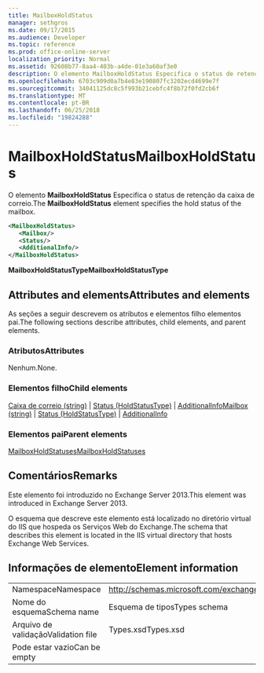 ```yaml
---
title: MailboxHoldStatus
manager: sethgros
ms.date: 09/17/2015
ms.audience: Developer
ms.topic: reference
ms.prod: office-online-server
localization_priority: Normal
ms.assetid: 92608b77-8aa4-403b-a4de-01e3a60af3e0
description: O elemento MailboxHoldStatus Especifica o status de retenção da caixa de correio.
ms.openlocfilehash: 6703c909d0a7b4e83e190807fc3202ecd4699e7f
ms.sourcegitcommit: 34041125dc8c5f993b21cebfc4f8b72f0fd2cb6f
ms.translationtype: MT
ms.contentlocale: pt-BR
ms.lasthandoff: 06/25/2018
ms.locfileid: "19824288"
---
```

# <a name="mailboxholdstatus"></a><span data-ttu-id="5892c-103">MailboxHoldStatus</span><span class="sxs-lookup"><span data-stu-id="5892c-103">MailboxHoldStatus</span></span>

<span data-ttu-id="5892c-104">O elemento **MailboxHoldStatus** Especifica o status de retenção da caixa de correio.</span><span class="sxs-lookup"><span data-stu-id="5892c-104">The **MailboxHoldStatus** element specifies the hold status of the mailbox.</span></span> 
  
```XML
<MailboxHoldStatus>
   <Mailbox/>
   <Status/>
   <AdditionalInfo/>
</MailboxHoldStatus>
```

<span data-ttu-id="5892c-105">**MailboxHoldStatusType**</span><span class="sxs-lookup"><span data-stu-id="5892c-105">**MailboxHoldStatusType**</span></span>

## <a name="attributes-and-elements"></a><span data-ttu-id="5892c-106">Attributes and elements</span><span class="sxs-lookup"><span data-stu-id="5892c-106">Attributes and elements</span></span>

<span data-ttu-id="5892c-107">As seções a seguir descrevem os atributos e elementos filho elementos pai.</span><span class="sxs-lookup"><span data-stu-id="5892c-107">The following sections describe attributes, child elements, and parent elements.</span></span>
  
### <a name="attributes"></a><span data-ttu-id="5892c-108">Atributos</span><span class="sxs-lookup"><span data-stu-id="5892c-108">Attributes</span></span>

<span data-ttu-id="5892c-109">Nenhum.</span><span class="sxs-lookup"><span data-stu-id="5892c-109">None.</span></span>
  
### <a name="child-elements"></a><span data-ttu-id="5892c-110">Elementos filho</span><span class="sxs-lookup"><span data-stu-id="5892c-110">Child elements</span></span>

<span data-ttu-id="5892c-111">[Caixa de correio (string)](mailbox-string.md) | [Status (HoldStatusType)](status-holdstatustype.md) | [AdditionalInfo](additionalinfo.md)</span><span class="sxs-lookup"><span data-stu-id="5892c-111">[Mailbox (string)](mailbox-string.md) | [Status (HoldStatusType)](status-holdstatustype.md) | [AdditionalInfo](additionalinfo.md)</span></span>
  
### <a name="parent-elements"></a><span data-ttu-id="5892c-112">Elementos pai</span><span class="sxs-lookup"><span data-stu-id="5892c-112">Parent elements</span></span>

[<span data-ttu-id="5892c-113">MailboxHoldStatuses</span><span class="sxs-lookup"><span data-stu-id="5892c-113">MailboxHoldStatuses</span></span>](mailboxholdstatuses.md)
  
## <a name="remarks"></a><span data-ttu-id="5892c-114">Comentários</span><span class="sxs-lookup"><span data-stu-id="5892c-114">Remarks</span></span>

<span data-ttu-id="5892c-115">Este elemento foi introduzido no Exchange Server 2013.</span><span class="sxs-lookup"><span data-stu-id="5892c-115">This element was introduced in Exchange Server 2013.</span></span>
  
<span data-ttu-id="5892c-116">O esquema que descreve este elemento está localizado no diretório virtual do IIS que hospeda os Serviços Web do Exchange.</span><span class="sxs-lookup"><span data-stu-id="5892c-116">The schema that describes this element is located in the IIS virtual directory that hosts Exchange Web Services.</span></span>
  
## <a name="element-information"></a><span data-ttu-id="5892c-117">Informações de elemento</span><span class="sxs-lookup"><span data-stu-id="5892c-117">Element information</span></span>

|||
|:-----|:-----|
|<span data-ttu-id="5892c-118">Namespace</span><span class="sxs-lookup"><span data-stu-id="5892c-118">Namespace</span></span>  <br/> |http://schemas.microsoft.com/exchange/services/2006/types  <br/> |
|<span data-ttu-id="5892c-119">Nome do esquema</span><span class="sxs-lookup"><span data-stu-id="5892c-119">Schema name</span></span>  <br/> |<span data-ttu-id="5892c-120">Esquema de tipos</span><span class="sxs-lookup"><span data-stu-id="5892c-120">Types schema</span></span>  <br/> |
|<span data-ttu-id="5892c-121">Arquivo de validação</span><span class="sxs-lookup"><span data-stu-id="5892c-121">Validation file</span></span>  <br/> |<span data-ttu-id="5892c-122">Types.xsd</span><span class="sxs-lookup"><span data-stu-id="5892c-122">Types.xsd</span></span>  <br/> |
|<span data-ttu-id="5892c-123">Pode estar vazio</span><span class="sxs-lookup"><span data-stu-id="5892c-123">Can be empty</span></span>  <br/> ||
   

